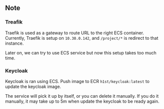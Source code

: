 ## Note

### Treafik

Traefik is used as a gateway to route URL to the right ECS container.
Currently, Traefik is setup on `10.30.0.142`, and `/project/*` is redirect to that instance.

Later on, we can try to use ECS service but now this setup takes too much time.

### Keycloak

Keycloak is ran using ECS. Push image to ECR `h1st/keycloak:latest` to update the keycloak image.

The service will pick it up by itself, or you can delete it manually. If you do it manually, it may take up to 5m when update the keycloak to be ready again.
